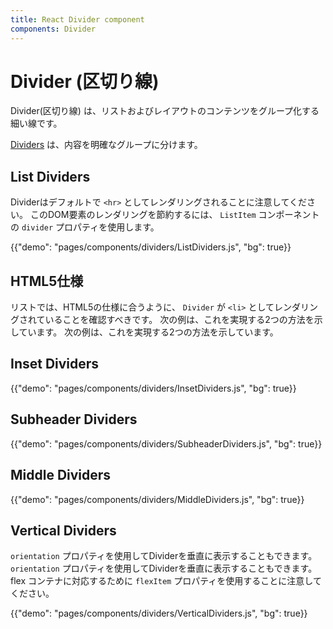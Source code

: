 ```yaml
---
title: React Divider component
components: Divider
---
```


# Divider (区切り線)

<p class="description">Divider(区切り線) は、リストおよびレイアウトのコンテンツをグループ化する細い線です。</p>

[Dividers](https://material.io/design/components/dividers.html) は、内容を明確なグループに分けます。

## List Dividers

Dividerはデフォルトで `<hr>` としてレンダリングされることに注意してください。 このDOM要素のレンダリングを節約するには、 `ListItem` コンポーネントの `divider` プロパティを使用します。

{{"demo": "pages/components/dividers/ListDividers.js", "bg": true}}

## HTML5仕様

リストでは、HTML5の仕様に合うように、 `Divider` が `<li>` としてレンダリングされていることを確認すべきです。 次の例は、これを実現する2つの方法を示しています。 次の例は、これを実現する2つの方法を示しています。

## Inset Dividers

{{"demo": "pages/components/dividers/InsetDividers.js", "bg": true}}

## Subheader Dividers

{{"demo": "pages/components/dividers/SubheaderDividers.js", "bg": true}}

## Middle Dividers

{{"demo": "pages/components/dividers/MiddleDividers.js", "bg": true}}

## Vertical Dividers

`orientation` プロパティを使用してDividerを垂直に表示することもできます。 `orientation` プロパティを使用してDividerを垂直に表示することもできます。 flex コンテナに対応するために `flexItem` プロパティを使用することに注意してください。

{{"demo": "pages/components/dividers/VerticalDividers.js", "bg": true}}